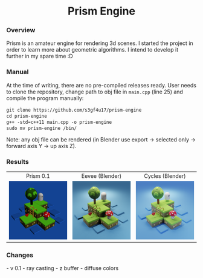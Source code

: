 <h1 align="center">Prism Engine</h1>

<h3>Overview</h3>

Prism is an amateur engine for rendering 3d scenes. I started the project in order to learn more about geometric algorithms. I intend to develop it further in my spare time :D

<h3>Manual</h3>

At the time of writing, there are no pre-compiled releases ready. User needs to clone the repository, change path to obj file in `main.cpp` (line 25) and compile the program manually:

```
git clone https://github.com/s3gf4u17/prism-engine
cd prism-engine
g++ -std=c++11 main.cpp -o prism-engine
sudo mv prism-engine /bin/
```

Note: any obj file can be rendered (in Blender use export -> selected only -> forward axis Y -> up axis Z).

<h3>Results</h3>

<table width="100%">
  <tr>
  <td width="33.3%" align="center">Prism 0.1</td>
  <td width="33.3%" align="center">Eevee (Blender)</td>
  <td width="33.3%" align="center">Cycles (Blender)</td>
  </tr>
  <tr>
  <td width="33.3%"><img src="/renders/prism_render.png?raw=true"/></td>
  <td width="33.3%"><img src="/renders/blender_eevee.png?raw=true"/></td>
  <td width="33.3%"><img src="/renders/blender_cycles.png?raw=true"/></td>
  </tr>
</table>

<h3>Changes</h3>
- v 0.1
  - ray casting
  - z buffer
  - diffuse colors